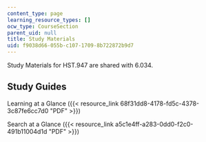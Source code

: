 ```yaml
---
content_type: page
learning_resource_types: []
ocw_type: CourseSection
parent_uid: null
title: Study Materials
uid: f9038d66-055b-c107-1709-8b722872b9d7
---
```


Study Materials for HST.947 are shared with 6.034.

Study Guides
------------

Learning at a Glance ({{< resource_link 68f31dd8-4178-fd5c-4378-3c87fe6cc7d0 "PDF" >}})

Search at a Glance ({{< resource_link a5c1e4ff-a283-0dd0-f2c0-491b11004d1d "PDF" >}})